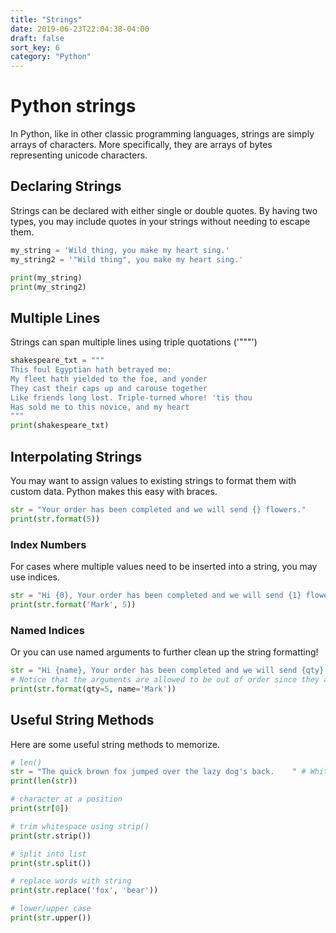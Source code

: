 ```yaml
---
title: "Strings"
date: 2019-06-23T22:04:38-04:00
draft: false
sort_key: 6
category: "Python"
---
```

# Python strings

In Python, like in other classic programming languages, strings are simply arrays
of characters. More specifically, they are arrays of bytes representing unicode
characters.

## Declaring Strings

Strings can be declared with either single or double quotes. By having two types,
you may include quotes in your strings without needing to escape them.

```python
my_string = 'Wild thing, you make my heart sing.'
my_string2 = '"Wild thing", you make my heart sing.'

print(my_string)
print(my_string2)
```

## Multiple Lines

Strings can span multiple lines using triple quotations ('"""')

```python
shakespeare_txt = """
This foul Egyptian hath betrayed me:
My fleet hath yielded to the foe, and yonder
They cast their caps up and carouse together
Like friends long lost. Triple-turned whore! 'tis thou
Has sold me to this novice, and my heart
"""
print(shakespeare_txt)
```

## Interpolating Strings

You may want to assign values to existing strings to format them with custom data.
Python makes this easy with braces.

```python
str = "Your order has been completed and we will send {} flowers."
print(str.format(5))
```

### Index Numbers

For cases where multiple values need to be inserted into a string, you may use indices.

```python
str = "Hi {0}, Your order has been completed and we will send {1} flowers."
print(str.format('Mark', 5))
```

### Named Indices

Or you can use named arguments to further clean up the string formatting!

```python
str = "Hi {name}, Your order has been completed and we will send {qty} flowers."
# Notice that the arguments are allowed to be out of order since they are named!
print(str.format(qty=5, name='Mark'))
```

## Useful String Methods

Here are some useful string methods to memorize.

```python
# len()
str = "The quick brown fox jumped over the lazy dog's back.    " # Whitespace intentional
print(len(str))

# character at a position
print(str[0])

# trim whitespace using strip()
print(str.strip())

# split into list
print(str.split())

# replace words with string
print(str.replace('fox', 'bear'))

# lower/upper case
print(str.upper())

```
